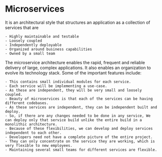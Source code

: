# Microservices

 It is an architectural style that structures an application as a collection of services that are

    - Highly maintainable and testable
    - Loosely coupled
    - Independently deployable
    - Organized around business capabilities
    - Owned by a small team

The microservice architecture enables the rapid, frequent and reliable delivery of large, complex applications. It also enables an organization to evolve its technology stack.
 Some of the important features include:

    - This contains small individual modules for each service.
    - Each service will be implementing a use-case.
    - As these are independent, they will be very small and loosely coupled.
    - Beauty of microservices is that each of the services can be having different codebases.
    - As these services are independent, they can be independent built and deploy.
    - So, if there are any changes needed to be done in any service, We can deploy only that service build unlike the entire build in a monolithic architecture.
    - Because of these flexibilities, we can develop and deploy services independent to each other.
    - Developers need not have a complete picture of the entire project.
    - They can only concentrate on the service they are working, which is very flexible to new employees.
    - Maintaining several small teams for different services are flexible. 
